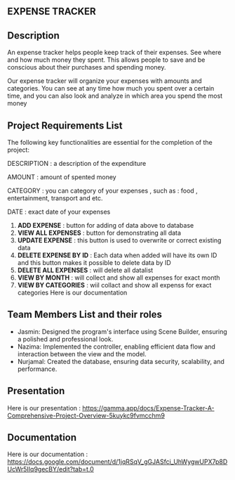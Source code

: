 **EXPENSE  TRACKER**
----------------------------------------------------------------------------------------------------------




**Description**
-----------
An expense tracker helps people keep track of their expenses. See where and how much money they spent. This allows people to save and be conscious about their purchases and spending money.

Our expense tracker will organize your expenses with amounts and categories. You can see at any time how much you spent over a certain time, and you can also look and analyze in which area you spend the most money



**Project Requirements List**
-------------------------
The following key functionalities are essential for the completion of the project:

DESCRIPTION : a description of the expenditure

AMOUNT : amount of spented money

CATEGORY : you can category of your expenses , such as : food , entertainment, transport and etc.

DATE : exact date of your expenses

1. **ADD EXPENSE** : button for adding of data above to database
2. **VIEW ALL EXPENSES** : button for demonstrating all data
3. **UPDATE EXPENSE** : this button is used to overwrite or correct existing data
4. **DELETE EXPENSE BY ID** : Each data when added will have its own ID and this button makes it possible to delete data by ID
5. **DELETE ALL EXPENSES** : will delete all datalist
6. **VIEW BY MONTH** : will collect and show all expenses for exact month 
7. **VIEW BY CATEGORIES** : wiil collact and show all expenss for exact categories 
Here is our documentation

**Team Members List and their roles**
---------------------
- Jasmin: Designed the program's interface using Scene Builder, ensuring a polished and professional look.
- Nazima: Implemented the controller, enabling efficient data flow and interaction between the view and the model.
- Nurjamal: Created the database, ensuring data security, scalability, and performance.

**Presentation**
----------------
Here is our presentation : https://gamma.app/docs/Expense-Tracker-A-Comprehensive-Project-Overview-5kuykc9fvmcchm9

**Documentation**
-----------------
Here is our documentation : https://docs.google.com/document/d/1jqRSqV_gGJASfci_UhWygwUPX7p8DUcWr5IIq9gecBY/edit?tab=t.0
